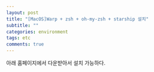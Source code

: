 ```yaml
---
layout: post
title: "[MacOS]Warp + zsh + oh-my-zsh + starship 설치"
subtitle: ""
categories: environment
tags: etc
comments: true
---
```


<!-- # 1. Warp -->

아래 홈페이지에서 다운받아서 설치 가능하다.

<!-- Warp homepage : [https://www.warp.dev/](https://www.warp.dev/) -->

<!--
# 2. Zsh

macOS Catalina 부터는 기본 shell이 zsh(/bin/zsh)로 되어 있다. 맥 시스템에서 사용하는 default 프로그램들은 경험상 대체적으로 건드리지 않는게 에러 발생이 안되고 좋은 것 같다.
따라서, 맥 패키지 관리 툴인 brew를 사용해서 설치, 제거, 업데이트 등이 용이하게 brew를 사용해서 zsh를 새로 설치해서 사용 한다.

```zsh
# Brew를 사용해서 zsh 설치
$ brew install zsh

# zsh 설치 된 위치 확인
$ which -a zsh

# 설치 된 zsh를 standard shell 목록에 추가
$ sudo vi /etc/shells #마지막 줄에 /usr/local/bin/zsh 를 추가하고 저장

# 기본 shell 변경
$ chsh -s /usr/local/bin/zsh
```

##### Shell 관련 명령어

```zsh
# 현재 사용중인 shell 확인
$ echo $SHELL

# 사용 가능한 shell 확인
$ cat /etc/shells
```

# 3. Oh-My-ZSH

### 1. Oh-My-ZSH 설치

Oh-My-ZSH homepage : [https://ohmyz.sh/](https://ohmyz.sh/)

```zsh
#1. Install oh-my-zsh via curl
$ sh -c "$(curl -fsSL https://raw.github.com/ohmyzsh/ohmyzsh/master/tools/install.sh)"

#2. Install oh-my-zsh via wget
$ sh -c "$(wget https://raw.github.com/ohmyzsh/ohmyzsh/master/tools/install.sh -O -)"
```

### 2. Oh-My-ZSH Theme 설정

#### 1) 기본 Theme 확인

```zsh
$ echo $ZSH_THEME
```

#### 2) Theme 확인 및 변경

Oh-My-ZSH의 테마는 여러가지가 있는데 아래 홈페이지에서 확인이 가능하다.

Oh-My-ZSH Theme github : [https://github.com/ohmyzsh/ohmyzsh/wiki/themes](https://github.com/ohmyzsh/ohmyzsh/wiki/themes)

홈페이지에서 사용하고 싶은 theme의 이름을 확인하고 zsh 설정 파일에서 테마를 설정한다.
Zsh, Oh-My-ZSH와 관련된 설정들은 ~/.zshrc에서 수정이 가능하다.

~/.zshrc에서 ZSH_THEME를 내가 원하는 테마 이름으로 변경하면 된다. 나는 agnoster로 설정을 했다.

![~/.zshrc_theme](./../assets/img/post_image/Terminal/zshrc_theme.png)

#### 3) Prompt 컴퓨터 이름 삭제, User 이름만 사용

기본으로 설정 되어 있는 prompt에 user 이름 말고 컴퓨터 이름도 적혀있어서 매우 길고 불편하다. 따라서, 이 부분을 삭제한다.
~/.zshrc를 열고 아래 내용을 가장 마지막에 복사 해준다.

```vim
prompt_context() {
	if [[ "$USER" != "$DEFAULT_USER" || -n "$SSH_CLIENT" ]]; then
		prompt_segment black default "%(!.%{%F{yellow}%}.)$USER"
	fi
}
```

#### 4) plugin 사용

zsh에는 유용한 여러 plugin들이 있다. 명령어 자동 완성, 추천, syntax 하이라이트 등이 있다. zsh의 기본 plugin들은 이 위치(~/.oh-my-zsh/plugins/)에 설치 되어 있으며, 사용하려면 아래 그림과 같이 ~/.zshrc 설정 파일에서 plugins에 등록을 하면 된다.
![~/.zshrc_plugin](./../assets/img/post_image/Terminal/zshrc_plugin.png)

설치 해볼 plugin은 이동한 적이 있는 폴더를 다시 이동 할 때, 모든 경로를 적지 않아도 이동하게 해주는 plugin으로 autojump이다.

```zsh
$ brew install autojump
```

위와 같이 설치를 해주고 ~/.zshrc에 plugins에 autojump를 추가하고 터미널을 재시작한다.

```vim
plugins=(git autojump)
```

# Nerd Font 설치

Nerd Fonts homepage : [https://www.nerdfonts.com/](https://www.nerdfonts.com/)

```zsh
$ brew tap homebrew/cask-fonts

# brew install --cask font-<FONT NAME>-nerd-font
$ brew install --cask font-hack-nerd-font
``` -->
